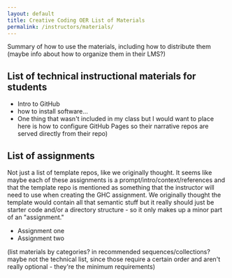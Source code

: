 ```yaml
---
layout: default
title: Creative Coding OER List of Materials
permalink: /instructors/materials/
---
```


Summary of how to use the materials, including how to distribute them (maybe info about how to organize them in their LMS?)

## List of technical instructional materials for students

* Intro to GitHub
* how to install software...
* One thing that wasn't included in my class but I would want to place here is how to configure GitHub Pages so their narrative repos are served directly from their repo)

## List of assignments

Not just a list of template repos, like we originally thought. It seems like maybe each of these assignments is a prompt/intro/context/references and that the template repo is mentioned as something that the instructor will need to use when creating the GHC assignment. We originally thought the template would contain all that semantic stuff but it really should just be starter code and/or a directory structure - so it only makes up a minor part of an "assignment."

* Assignment one
* Assignment two

(list materials by categories? in recommended sequences/collections? maybe not the technical list, since those require a certain order and aren't really optional - they're the minimum requirements)
